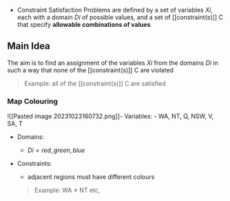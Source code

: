 - Constraint Satisfaction Problems are defined by a set of variables $Xi$, each with a domain $Di$ of possible values, and a set of [[constraint(s)]] C that specify **allowable combinations of values**

## Main Idea
The aim is to find an assignment of the variables $Xi$ from the domains $Di$ in such a way that none of the [[constraint(s)]] C are violated
> Example: all of the [[constraint(s)]] C are satisfied


### Map Colouring
![[Pasted image 20231023160732.png]]- Variables:
    - WA, NT, Q, NSW, V, SA, T
- Domains:
    
    - $Di = {red, green, blue}$
- Constraints:
    
    - adjacent regions must have different colours
    
    > Example: WA ≠ NT etc,